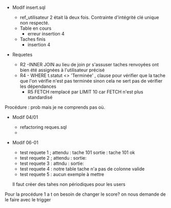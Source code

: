 - Modif insert.sql

  - ref_utilisateur 2 était là deux fois. Contrainte d'intégrité clé unique non respecté.
  - Table en cours
    - erreur insertion 4
  - Taches finis
    - insertion 4

- Requetes
  - R2 -INNER JOIN au lieu de join pr s'assuser taches renvoyées ont bien été assignées à l'utilisateur précisé
  - R4 - WHERE
    t.statut <> 'Terminée' , clause pour vérifier que la tache que l'on vérifie n'est pas terminée sinon
    cela ne sert pas de vérifier les dépendances
    - R5 FETCH remplacé par LIMIT 10 car FETCH n'est plus standardisé

Procédure :
prob mais je ne comprends pas où.

- Modif 04/01

  - refactoring reques.sql
  -

- Modif 06-01

  - test requete 1 ; attendu : tache 101 sortie : tache 101 ok
  - test requete 2 ; attendu : sortie:
  - test requete 3 : attndu : sortie:
  - test requete 4 : notre table tache n'a pas de colonne valide
  - test requete 5 : aucun exemple à mettre

  Il faut créer des tahes non périodiques pour les users

Pour la procédure 1 a t on besoin de changer le score? on nous demande de le faire avec le trigger
